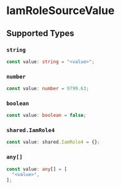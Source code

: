 # IamRoleSourceValue


## Supported Types

### `string`

```typescript
const value: string = "<value>";
```

### `number`

```typescript
const value: number = 9799.63;
```

### `boolean`

```typescript
const value: boolean = false;
```

### `shared.IamRole4`

```typescript
const value: shared.IamRole4 = {};
```

### `any[]`

```typescript
const value: any[] = [
  "<value>",
];
```

